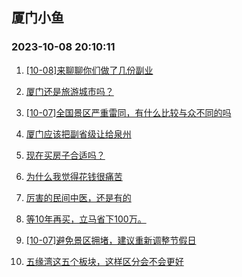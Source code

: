 ## 厦门小鱼 
### 2023-10-08 20:10:11

1. [[10-08]来聊聊你们做了几份副业](http://bbs.xmfish.com/read-htm-tid-18084808.html)

2. [厦门还是旅游城市吗？](http://bbs.xmfish.com/read-htm-tid-18084597.html)

3. [[10-07]全国景区严重雷同，有什么比较与众不同的吗](http://bbs.xmfish.com/read-htm-tid-18084653.html)

4. [厦门应该把副省级让给泉州](http://bbs.xmfish.com/read-htm-tid-18084613.html)

5. [现在买房子合适吗？](http://bbs.xmfish.com/read-htm-tid-18084675.html)

6. [为什么我觉得花钱很痛苦](http://bbs.xmfish.com/read-htm-tid-18084594.html)

7. [厉害的民间中医，还是有的](http://bbs.xmfish.com/read-htm-tid-18084961.html)

8. [等10年再买，立马省下100万。](http://bbs.xmfish.com/read-htm-tid-18084643.html)

9. [[10-07]避免景区拥堵，建议重新调整节假日](http://bbs.xmfish.com/read-htm-tid-18084651.html)

10. [五缘湾这五个板块，这样区分会不会更好](http://bbs.xmfish.com/read-htm-tid-18084625.html)

